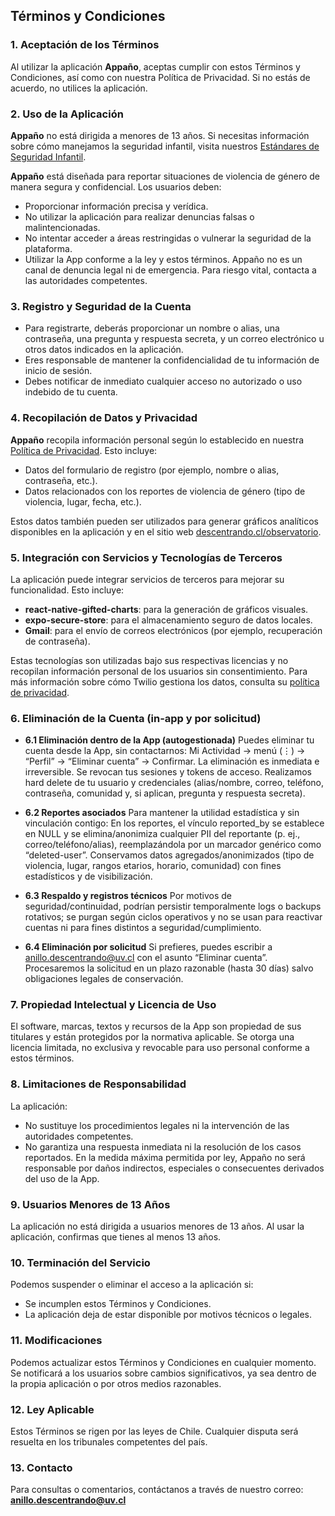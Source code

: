 ## Términos y Condiciones

### 1. Aceptación de los Términos
Al utilizar la aplicación **Appaño**, aceptas cumplir con estos Términos y Condiciones, así como con nuestra Política de Privacidad. Si no estás de acuerdo, no utilices la aplicación.

### 2. Uso de la Aplicación
**Appaño** no está dirigida a menores de 13 años. Si necesitas información sobre cómo manejamos la seguridad infantil, visita nuestros [Estándares de Seguridad Infantil](https://alexjaraa.github.io/appano-privacy-terms/seguridad-infantil_Appano.md).

**Appaño** está diseñada para reportar situaciones de violencia de género de manera segura y confidencial. Los usuarios deben:
- Proporcionar información precisa y verídica.
- No utilizar la aplicación para realizar denuncias falsas o malintencionadas.
- No intentar acceder a áreas restringidas o vulnerar la seguridad de la plataforma.
- Utilizar la App conforme a la ley y estos términos.
Appaño no es un canal de denuncia legal ni de emergencia. Para riesgo vital, contacta a las autoridades competentes.

### 3. Registro y Seguridad de la Cuenta
- Para registrarte, deberás proporcionar un nombre o alias, una contraseña, una pregunta y respuesta secreta, y un correo electrónico u otros datos indicados en la aplicación.
- Eres responsable de mantener la confidencialidad de tu información de inicio de sesión.
- Debes notificar de inmediato cualquier acceso no autorizado o uso indebido de tu cuenta.

### 4. Recopilación de Datos y Privacidad
**Appaño** recopila información personal según lo establecido en nuestra [Política de Privacidad](https://alexjaraa.github.io/appano-privacy-terms/Politica_de_Privacidad_Appano.md). Esto incluye:
- Datos del formulario de registro (por ejemplo, nombre o alias, contraseña, etc.).
- Datos relacionados con los reportes de violencia de género (tipo de violencia, lugar, fecha, etc.).

Estos datos también pueden ser utilizados para generar gráficos analíticos disponibles en la aplicación y en el sitio web [descentrando.cl/observatorio](https://descentrando.cl/observatorio).

### 5. Integración con Servicios y Tecnologías de Terceros
La aplicación puede integrar servicios de terceros para mejorar su funcionalidad. Esto incluye:
- **react-native-gifted-charts**: para la generación de gráficos visuales.
- **expo-secure-store**: para el almacenamiento seguro de datos locales.
- **Gmail**: para el envío de correos electrónicos (por ejemplo, recuperación de contraseña).

Estas tecnologías son utilizadas bajo sus respectivas licencias y no recopilan información personal de los usuarios sin consentimiento. Para más información sobre cómo Twilio gestiona los datos, consulta su [política de privacidad](https://www.twilio.com/legal/privacy).

### 6. Eliminación de la Cuenta (in-app y por solicitud)
- **6.1 Eliminación dentro de la App (autogestionada)** 
Puedes eliminar tu cuenta desde la App, sin contactarnos: Mi Actividad → menú (⋮) → “Perfil” → “Eliminar cuenta” → Confirmar.
La eliminación es inmediata e irreversible. Se revocan tus sesiones y tokens de acceso. 
Realizamos hard delete de tu usuario y credenciales (alias/nombre, correo, teléfono, contraseña, comunidad y, si aplican, pregunta y respuesta secreta).

- **6.2 Reportes asociados**
Para mantener la utilidad estadística y sin vinculación contigo:
En los reportes, el vínculo reported_by se establece en NULL y se elimina/anonimiza cualquier PII del reportante (p. ej., correo/teléfono/alias), reemplazándola por un marcador genérico como “deleted-user”.
Conservamos datos agregados/anonimizados (tipo de violencia, lugar, rangos etarios, horario, comunidad) con fines estadísticos y de visibilización.

- **6.3 Respaldo y registros técnicos**
Por motivos de seguridad/continuidad, podrían persistir temporalmente logs o backups rotativos; se purgan según ciclos operativos y no se usan para reactivar cuentas ni para fines distintos a seguridad/cumplimiento.

- **6.4 Eliminación por solicitud**
Si prefieres, puedes escribir a anillo.descentrando@uv.cl
 con el asunto “Eliminar cuenta”. Procesaremos la solicitud en un plazo razonable (hasta 30 días) salvo obligaciones legales de conservación.

### 7. Propiedad Intelectual y Licencia de Uso
El software, marcas, textos y recursos de la App son propiedad de sus titulares y están protegidos por la normativa aplicable. Se otorga una licencia limitada, no exclusiva y revocable para uso personal conforme a estos términos.

### 8. Limitaciones de Responsabilidad
La aplicación:
- No sustituye los procedimientos legales ni la intervención de las autoridades competentes.
- No garantiza una respuesta inmediata ni la resolución de los casos reportados.
En la medida máxima permitida por ley, Appaño no será responsable por daños indirectos, especiales o consecuentes derivados del uso de la App.

### 9. Usuarios Menores de 13 Años
La aplicación no está dirigida a usuarios menores de 13 años. Al usar la aplicación, confirmas que tienes al menos 13 años.

### 10. Terminación del Servicio
Podemos suspender o eliminar el acceso a la aplicación si:
- Se incumplen estos Términos y Condiciones.
- La aplicación deja de estar disponible por motivos técnicos o legales.

### 11. Modificaciones
Podemos actualizar estos Términos y Condiciones en cualquier momento. Se notificará a los usuarios sobre cambios significativos, ya sea dentro de la propia aplicación o por otros medios razonables.

### 12. Ley Aplicable
Estos Términos se rigen por las leyes de Chile. Cualquier disputa será resuelta en los tribunales competentes del país.

### 13. Contacto
Para consultas o comentarios, contáctanos a través de nuestro correo:  
**anillo.descentrando@uv.cl**

